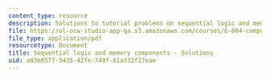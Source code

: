 ```yaml
---
content_type: resource
description: Solutions to tutorial problems on sequential logic and memory components.
file: https://ol-ocw-studio-app-qa.s3.amazonaws.com/courses/6-004-computation-structures-spring-2009/a03e657f543542fe749f61a332f27eae_MIT6004s09tutor06sol.pdf
file_type: application/pdf
resourcetype: Document
title: Sequential logic and memory components - Solutions
uid: a03e657f-5435-42fe-749f-61a332f27eae
---
```

